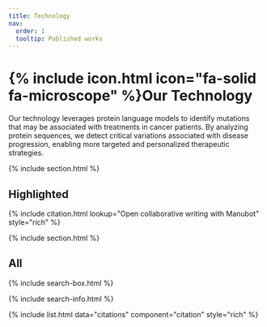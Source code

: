 ```yaml
---
title: Technology
nav:
  order: 1
  tooltip: Published works
---
```


# {% include icon.html icon="fa-solid fa-microscope" %}Our Technology

Our technology leverages protein language models to identify mutations that may be associated with treatments in cancer patients. By analyzing protein sequences, we detect critical variations associated with disease progression, enabling more targeted and personalized therapeutic strategies.

{% include section.html %}

## Highlighted

{% include citation.html lookup="Open collaborative writing with Manubot" style="rich" %}

{% include section.html %}

## All

{% include search-box.html %}

{% include search-info.html %}

{% include list.html data="citations" component="citation" style="rich" %}
